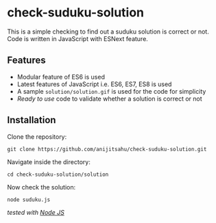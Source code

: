 # check-suduku-solution
This is a simple checking to find out a suduku solution is correct or not. Code is written in JavaScript with ESNext feature.

## Features
- Modular feature of ES6 is used
- Latest features of JavaScript i.e. ES6, ES7, ES8 is used
- A sample `solution/solution.gif` is used for the code for simplicity
- *Ready to use* code to validate whether a solution is correct or not 

## Installation

Clone the repository:
```
git clone https://github.com/anijitsahu/check-suduku-solution.git
```
Navigate inside the directory: 
```
cd check-suduku-solution/solution
```
Now check the solution:
```
node suduku.js
```
*tested with [Node JS](https://nodejs.org/en/docs/)*  

